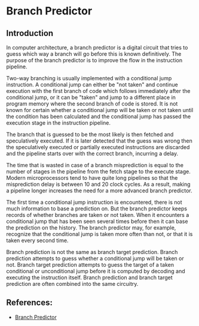 # Branch Predictor

## Introduction
In computer architecture, a branch predictor is a digital circuit that tries to guess which way a branch will go before this is known definitively. The purpose of the branch predictor is to improve the flow in the instruction pipeline.

Two-way branching is usually implemented with a conditional jump instruction. A conditional jump can either be "not taken" and continue execution with the first branch of code which follows immediately after the conditional jump, or it can be "taken" and jump to a different place in program memory where the second branch of code is stored. It is not known for certain whether a conditional jump will be taken or not taken until the condition has been calculated and the conditional jump has passed the execution stage in the instruction pipeline.

The branch that is guessed to be the most likely is then fetched and speculatively executed. If it is later detected that the guess was wrong then the speculatively executed or partially executed instructions are discarded and the pipeline starts over with the correct branch, incurring a delay.

The time that is wasted in case of a branch misprediction is equal to the number of stages in the pipeline from the fetch stage to the execute stage. Modern microprocessors tend to have quite long pipelines so that the misprediction delay is between 10 and 20 clock cycles. As a result, making a pipeline longer increases the need for a more advanced branch predictor.

The first time a conditional jump instruction is encountered, there is not much information to base a prediction on. But the branch predictor keeps records of whether branches are taken or not taken. When it encounters a conditional jump that has been seen several times before then it can base the prediction on the history. The branch predictor may, for example, recognize that the conditional jump is taken more often than not, or that it is taken every second time.

Branch prediction is not the same as branch target prediction. Branch prediction attempts to guess whether a conditional jump will be taken or not. Branch target prediction attempts to guess the target of a taken conditional or unconditional jump before it is computed by decoding and executing the instruction itself. Branch prediction and branch target prediction are often combined into the same circuitry.

## References:
- [Branch Predictor](https://en.wikipedia.org/wiki/Branch_predictor)
